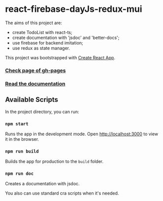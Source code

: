 # react-firebase-dayJs-redux-mui

The aims of this project are:
- create TodoList with react-ts;
- create documentation with 'jsdoc' and 'better-docs';
- use firebase for backend imitation;
- use redux as state manager.

This project was bootstrapped with [Create React App](https://github.com/facebook/create-react-app).

### [Check page of gh-pages](https://gunzenroses.github.io/react-firebase-dayJs-redux-mui/build/)
### [Read the documentation](https://gunzenroses.github.io/react-firebase-dayJs-redux-mui/docs/)

## Available Scripts

In the project directory, you can run:

### `npm start`

Runs the app in the development mode.
Open [http://localhost:3000](http://localhost:3000) to view it in the browser.

### `npm run build`

Builds the app for production to the `build` folder.

### `npm run doc`

Creates a documentation with jsdoc.


You also can use standard cra scripts when it's needed.
